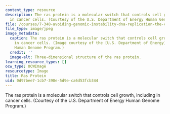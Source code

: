 ```yaml
---
content_type: resource
description: The ras protein is a molecular switch that controls cell growth, including
  in cancer cells. (Courtesy of the U.S. Department of Energy Human Genome Program.)
file: /courses/7-340-avoiding-genomic-instability-dna-replication-the-cell-cycle-and-cancer-fall-2006/0d97bee71cb7398e5d9eca6d53fcb344_7-340f06.jpg
file_type: image/jpeg
image_metadata:
  caption: The ras protein is a molecular switch that controls cell growth, including
    in cancer cells. (Image courtesy of the [U.S. Department of Energy](http://www.ornl.gov/sci/techresources/Human_Genome/home.shtml)
    Human Genome Program.)
  credit: ''
  image-alt: Three-dimensional structure of the ras protein.
learning_resource_types: []
ocw_type: OCWImage
resourcetype: Image
title: Ras Protein
uid: 0d97bee7-1cb7-398e-5d9e-ca6d53fcb344
---
```

The ras protein is a molecular switch that controls cell growth, including in cancer cells. (Courtesy of the U.S. Department of Energy Human Genome Program.)

